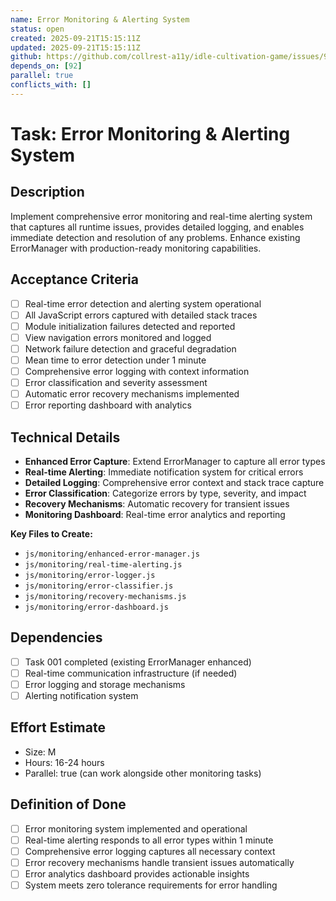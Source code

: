 ```yaml
---
name: Error Monitoring & Alerting System
status: open
created: 2025-09-21T15:15:11Z
updated: 2025-09-21T15:15:11Z
github: https://github.com/collrest-a11y/idle-cultivation-game/issues/99
depends_on: [92]
parallel: true
conflicts_with: []
---
```


# Task: Error Monitoring & Alerting System

## Description
Implement comprehensive error monitoring and real-time alerting system that captures all runtime issues, provides detailed logging, and enables immediate detection and resolution of any problems. Enhance existing ErrorManager with production-ready monitoring capabilities.

## Acceptance Criteria
- [ ] Real-time error detection and alerting system operational
- [ ] All JavaScript errors captured with detailed stack traces
- [ ] Module initialization failures detected and reported
- [ ] View navigation errors monitored and logged
- [ ] Network failure detection and graceful degradation
- [ ] Mean time to error detection under 1 minute
- [ ] Comprehensive error logging with context information
- [ ] Error classification and severity assessment
- [ ] Automatic error recovery mechanisms implemented
- [ ] Error reporting dashboard with analytics

## Technical Details
- **Enhanced Error Capture**: Extend ErrorManager to capture all error types
- **Real-time Alerting**: Immediate notification system for critical errors
- **Detailed Logging**: Comprehensive error context and stack trace capture
- **Error Classification**: Categorize errors by type, severity, and impact
- **Recovery Mechanisms**: Automatic recovery for transient issues
- **Monitoring Dashboard**: Real-time error analytics and reporting

**Key Files to Create:**
- `js/monitoring/enhanced-error-manager.js`
- `js/monitoring/real-time-alerting.js`
- `js/monitoring/error-logger.js`
- `js/monitoring/error-classifier.js`
- `js/monitoring/recovery-mechanisms.js`
- `js/monitoring/error-dashboard.js`

## Dependencies
- [ ] Task 001 completed (existing ErrorManager enhanced)
- [ ] Real-time communication infrastructure (if needed)
- [ ] Error logging and storage mechanisms
- [ ] Alerting notification system

## Effort Estimate
- Size: M
- Hours: 16-24 hours
- Parallel: true (can work alongside other monitoring tasks)

## Definition of Done
- [ ] Error monitoring system implemented and operational
- [ ] Real-time alerting responds to all error types within 1 minute
- [ ] Comprehensive error logging captures all necessary context
- [ ] Error recovery mechanisms handle transient issues automatically
- [ ] Error analytics dashboard provides actionable insights
- [ ] System meets zero tolerance requirements for error handling
